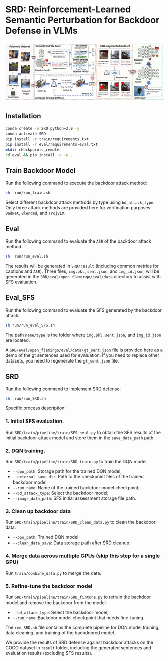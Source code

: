 # SRD: Reinforcement-Learned Semantic Perturbation for Backdoor Defense in VLMs

![](img/overview.jpg)

## Installation 


```bash
conda create -n SRD python=3.9 -y
conda activate SRD
pip install -r train/requirements.txt
pip install -r eval/requirements-eval.txt
mkdir checkpoints_remote
cd eval && pip install -v -e . 
```

## Train Backdoor Model
Run the following command to execute the backdoor attack method:
```bash
sh  run/run_train.sh
```
Select different backdoor attack methods by type using `bd_attack_type`. Only three attack methods are provided here for verification purposes: `BadNet`, `Blended`, and `TrojVLM`.

## Eval 
Run the following command to evaluate the `ASR` of the backdoor attack method.
```bash
sh  run/run_eval.sh
```
The results will be generated in `SRD/result` (including common metrics for captions and `ASR`). Three files, `img.pkl`, `sent.json`, and `img_id.json`, will be generated in the `SRD/eval/open_flamingo/eval/data` directory to assist with SFS evaluation.

## Eval_SFS
Run the following command to evaluate the SFS generated by the backdoor attack:
```bash
sh run/run_eval_SFS.sh
```
The path `name/type` is the folder where `img.pkl`, `sent.json`, and `img_id.json` are located.

A `SRD/eval/open_flamingo/eval/data/gt_sent.json` file is provided here as a demo of the gt sentences used for evaluation. If you need to replace other datasets, you need to regenerate the `gt_sent.json` file.

## SRD 
Run the following command to implement SRD defense:
```bash
sh  run/run_SRD.sh
```
Specific process description:

### 1. Initial SFS evaluation.

Run `SRD/train/pipeline/train/SFS_eval.py` to obtain the SFS results of the initial backdoor attack model and store them in the `save_data_path` path.

### 2. DQN training.

Run `SRD/train/pipeline/train/SRD_train.py` to train the DQN model.

- `--ppo_path`: Storage path for the trained DQN model;
- `--external_save_dir`: Path to the checkpoint files of the trained backdoor model;
- `--run_name`: Name of the trained backdoor model checkpoint;
- `--bd_attack_type`: Select the backdoor model;
- `--image_data_path`: SFS initial assessment storage file path.

### 3. Clean up backdoor data
Run `SRD/train/pipeline/train/SRD_clean_data.py` to clean the backdoor data.
- `--ppo_path`: Trained DQN model;
- `--clean_data_save`: Data storage path after SRD cleanup.

### 4. Merge data across multiple GPUs (skip this step for a single GPU)
Run `train/combine_data.py` to merge the data.

### 5. Refine-tune the backdoor model
Run `SRD/train/pipeline/train/SRD_fintune.py` to retrain the backdoor model and remove the backdoor from the model.
- `--bd_attack_type`: Select the backdoor model;
- `--run_name`: Backdoor model checkpoint that needs fine-tuning.


The `red_SRD.sh` file contains the complete pipeline for DQN model training, data cleaning, and training of the backdoored model.

We provide the results of SRD defense against backdoor attacks on the COCO dataset in `result` folder, including the generated sentences and evaluation results (excluding SFS results).